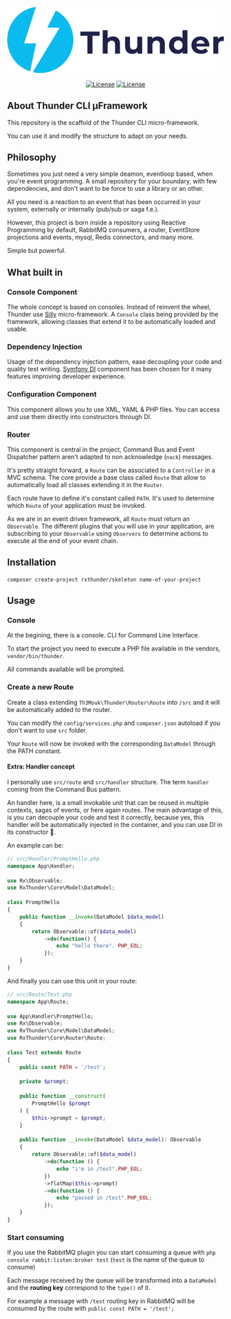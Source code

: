 <p align="center"><img src="https://github.com/RxThunder/Core/raw/master/resources/thunder-logo.svg?sanitize=true"></p>

<p align="center">
<a href="https://packagist.org/packages/RxThunder/core"><img src="https://poser.pugx.org/rxthunder/core/license" alt="License"></a>
<a href="https://packagist.org/packages/RxThunder/core"><img src="https://poser.pugx.org/rxthunder/core/v/stable" alt="License"></a>
</p>

## About Thunder CLI μFramework
This repository is the scaffold of the Thunder CLI micro-framework.

You can use it and modify the structure to adapt on your needs.

## Philosophy
Sometimes you just need a very simple deamon, eventloop based, when you're event programming.
A small repository for your boundary, with few dependencies, and don't want to
be force to use a library or an other.

All you need is a reaction to an event that has been occurred in your system,
externally or internally (pub/sub or saga f.e.).

However, this project is born inside a repository using Reactive Programming
by default, RabbitMQ consumers, a router, EventStore projections and events,
mysql, Redis connectors, and many more.

Simple but powerful.

## What built in
### Console Component
The whole concept is based on consoles.
Instead of reinvent the wheel, Thunder use [Silly](https://github.com/mnapoli/silly)
micro-framework. A `Console` class being provided by the framework, allowing
classes that extend it to be automatically loaded and usable.

### Dependency Injection
Usage of the dependency injection pattern, ease decoupling your code and quality
test writing. [Symfony DI](https://symfony.com/doc/current/components/dependency_injection.html)
component has been chosen for it many features [](https://symfony.com/doc/current/components/dependency_injection.html#learn-more)
improving developer experience.

### Configuration Component
This component allows you to use XML, YAML & PHP files. You can access and use
them directly into constructors through DI.

### Router
This component is central in the project, Command Bus and Event Dispatcher
pattern aren't adapted to non acknowledge (`nack`) messages.

It's pretty straight forward, a `Route` can be associated to a `Controller` in a
MVC schema. The core provide a base class called `Route` that allow to
automatically load all classes extending it in the `Router`.

Each route have to define it's constant called `PATH`. It's used to determine
which `Route` of your application must be invoked.

As we are in an event driven framework, all `Route` must return an `Observable`.
The different plugins that you will use in your application, are subscribing to
your `Observable` using `Observers` to determine actions to execute at the end
of your event chain.

## Installation

`composer create-project rxthunder/skeleton name-of-your-project`

## Usage
### Console
At the begining, there is a console.
CLI for Command Line Interface.

To start the project you need to execute a PHP file available in the vendors, `vendor/bin/thunder`.

All commands available will be prompted.

### Create a new Route
Create a class extending `Th3Mouk\Thunder\Router\Route` into `/src` and it will
be automatically added to the router.

You can modify the `config/services.php` and `composer.json` autoload if you
don't want to use `src` folder.

Your `Route` will now be invoked with the corresponding `DataModel` through
the PATH constant.

#### Extra: Handler concept
I personally use `src/route` and `src/handler` structure.
The term `handler` coming from the Command Bus pattern.

An handler here, is a small invokable unit that can be reused in multiple
contexts, sagas of events, or here again routes.
The main advantage of this, is you can decouple your code and test it correctly,
because yes, this handler will be automatically injected in the container,
and you can use DI in its constructor :tada:.

An example can be:
```php
// src/Handler/PromptHello.php
namespace App\Handler;

use Rx\Observable;
use RxThunder\Core\Model\DataModel;

class PromptHello
{
    public function __invoke(DataModel $data_model)
    {
        return Observable::of($data_model)
            ->do(function() {
                echo "hello there". PHP_EOL;
            });
    }
}
```

And finally you can use this unit in your route:

```php
// src/Route/Test.php
namespace App\Route;

use App\Handler\PromptHello;
use Rx\Observable;
use RxThunder\Core\Model\DataModel;
use RxThunder\Core\Router\Route;

class Test extends Route
{
    public const PATH = '/test';

    private $prompt;

    public function __construct(
        PromptHello $prompt
    ) {
        $this->prompt = $prompt;
    }

    public function __invoke(DataModel $data_model): Observable
    {
        return Observable::of($data_model)
            ->do(function () {
                echo "i'm in /test".PHP_EOL;
            })
            ->flatMap($this->prompt)
            ->do(function () {
                echo "passed in /test".PHP_EOL;
            });
    }
}
```

### Start consuming
If you use the RabbitMQ plugin you can start consuming a queue with
`php console rabbit:listen:broker test`
(`test` is the name of the queue to consume)

Each message received by the queue will be transformed into a `DataModel`
and the **routing key** correspond to the `type()` of it.

For example a message with `/test` routing key in RabbitMQ will be consumed by
the route with `public const PATH = '/test';`

